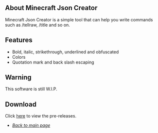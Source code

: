 ## About Minecraft Json Creator

Minecraft Json Creator is a simple tool that can help you write commands such as /tellraw, /title and so on.

## Features

- Bold, italic, strikethrough, underlined and obfuscated
- Colors
- Quotation mark and back slash escaping

## Warning

This software is still W.I.P.

## Download

Click [here](https://github.com/Phykro12/json-creator/releases) to view the pre-releases.


* [*Back to main page*](https://phykro12.github.io/)
